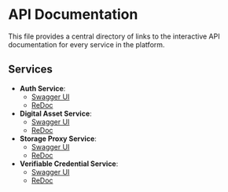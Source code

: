 # API Documentation

This file provides a central directory of links to the interactive API documentation for every service in the platform.

## Services

*   **Auth Service**:
    *   [Swagger UI](/auth/docs)
    *   [ReDoc](/auth/redoc)
*   **Digital Asset Service**:
    *   [Swagger UI](/digital-assets/docs)
    *   [ReDoc](/digital-assets/redoc)
*   **Storage Proxy Service**:
    *   [Swagger UI](/storage/docs)
    *   [ReDoc](/storage/redoc)
*   **Verifiable Credential Service**:
    *   [Swagger UI](/vc/docs)
    *   [ReDoc](/vc/redoc) 